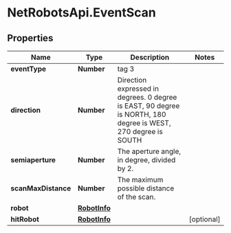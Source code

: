 # NetRobotsApi.EventScan

## Properties
Name | Type | Description | Notes
------------ | ------------- | ------------- | -------------
**eventType** | **Number** | tag 3 | 
**direction** | **Number** | Direction expressed in degrees. 0 degree is EAST, 90 degree is NORTH, 180 degree is WEST, 270 degree is SOUTH | 
**semiaperture** | **Number** | The aperture angle, in degree, divided by 2. | 
**scanMaxDistance** | **Number** | The maximum possible distance of the scan. | 
**robot** | [**RobotInfo**](RobotInfo.md) |  | 
**hitRobot** | [**RobotInfo**](RobotInfo.md) |  | [optional] 


